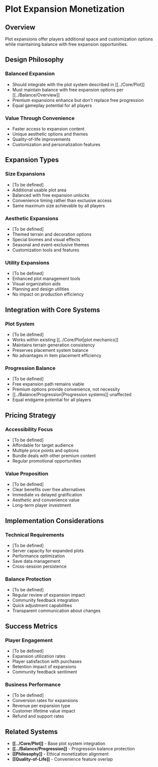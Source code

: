 # Plot Expansion Monetization

## Overview

Plot expansions offer players additional space and customization options while maintaining balance with free expansion opportunities.

## Design Philosophy

### Balanced Expansion
- Should integrate with the plot system described in [[../Core/Plot]]
- Must maintain balance with free expansion options per [[../Balance/Overview]]
- Premium expansions enhance but don't replace free progression
- Equal gameplay potential for all players

### Value Through Convenience
- Faster access to expansion content
- Unique aesthetic options and themes
- Quality-of-life improvements
- Customization and personalization features

## Expansion Types

### Size Expansions
- [To be defined]
- Additional usable plot area
- Balanced with free expansion unlocks
- Convenience timing rather than exclusive access
- Same maximum size achievable by all players

### Aesthetic Expansions
- [To be defined]
- Themed terrain and decoration options
- Special biomes and visual effects
- Seasonal and event-exclusive themes
- Customization tools and features

### Utility Expansions
- [To be defined]
- Enhanced plot management tools
- Visual organization aids
- Planning and design utilities
- No impact on production efficiency

## Integration with Core Systems

### Plot System
- [To be defined]
- Works within existing [[../Core/Plot|plot mechanics]]
- Maintains terrain generation consistency
- Preserves placement system balance
- No advantages in item placement efficiency

### Progression Balance
- [To be defined]
- Free expansion path remains viable
- Premium options provide convenience, not necessity
- [[../Balance/Progression|Progression systems]] unaffected
- Equal endgame potential for all players

## Pricing Strategy

### Accessibility Focus
- [To be defined]
- Affordable for target audience
- Multiple price points and options
- Bundle deals with other premium content
- Regular promotional opportunities

### Value Proposition
- [To be defined]
- Clear benefits over free alternatives
- Immediate vs delayed gratification
- Aesthetic and convenience value
- Long-term player investment

## Implementation Considerations

### Technical Requirements
- [To be defined]
- Server capacity for expanded plots
- Performance optimization
- Save data management
- Cross-session persistence

### Balance Protection
- [To be defined]
- Regular review of expansion impact
- Community feedback integration
- Quick adjustment capabilities
- Transparent communication about changes

## Success Metrics

### Player Engagement
- [To be defined]
- Expansion utilization rates
- Player satisfaction with purchases
- Retention impact of expansions
- Community feedback sentiment

### Business Performance
- [To be defined]
- Conversion rates for expansions
- Revenue per expansion type
- Customer lifetime value impact
- Refund and support rates

## Related Systems

- **[[../Core/Plot]]** - Base plot system integration
- **[[../Balance/Progression]]** - Progression balance protection
- **[[Philosophy]]** - Ethical monetization alignment
- **[[Quality-of-Life]]** - Convenience feature overlap